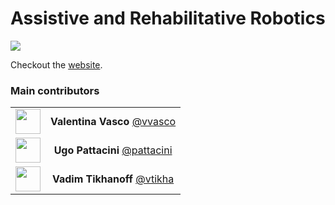 Assistive and Rehabilitative Robotics
=====================================

<a href="https://zenhub.com"><img src="https://raw.githubusercontent.com/ZenHubIO/support/master/zenhub-badge.png"></a>

Checkout the [website](http://robotology.github.com/assistive-rehab).

### Main contributors
| | |
|:---:|:---:|
| [<img src="https://github.com/vvasco.png" width="40">](https://github.com/vvasco) | **Valentina Vasco** [@vvasco](https://github.com/vvasco) |
| [<img src="https://github.com/pattacini.png" width="40">](https://github.com/pattacini) | **Ugo Pattacini** [@pattacini](https://github.com/pattacini) |
| [<img src="https://github.com/vtikha.png" width="40">](https://github.com/vtikha) | **Vadim Tikhanoff** [@vtikha](https://github.com/vtikha) |